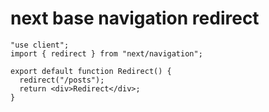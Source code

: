 # next base navigation redirect

```tsx
"use client";
import { redirect } from "next/navigation";

export default function Redirect() {
  redirect("/posts");
  return <div>Redirect</div>;
}
```
